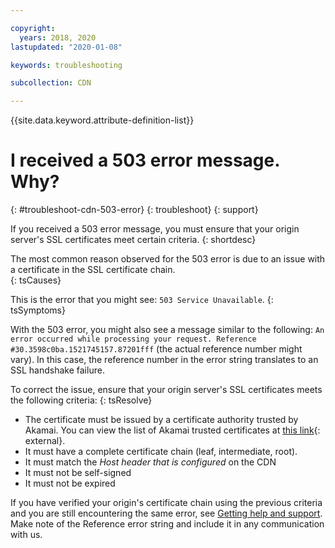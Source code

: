 ```yaml
---

copyright:
  years: 2018, 2020
lastupdated: "2020-01-08"

keywords: troubleshooting

subcollection: CDN

---
```


{{site.data.keyword.attribute-definition-list}}

# I received a 503 error message. Why?
{: #troubleshoot-cdn-503-error}
{: troubleshoot}
{: support}

If you received a 503 error message, you must ensure that your origin server's SSL certificates meet certain criteria.
{: shortdesc}

The most common reason observed for the 503 error is due to an issue with a certificate in the SSL certificate chain.  
{: tsCauses}

This is the error that you might see: `503 Service Unavailable`.
{: tsSymptoms}

With the 503 error, you might also see a message similar to the following: `An error occurred while processing your request. Reference #30.3598c0ba.1521745157.87201fff` (the actual reference number might vary). In this case, the reference number in the error string translates to an SSL handshake failure.

To correct the issue, ensure that your origin server's SSL certificates meets the following criteria:
{: tsResolve}

* The certificate must be issued by a certificate authority trusted by Akamai. You can view the list of Akamai trusted certificates at [this link](https://community.akamai.com/docDOC-4447-ssltls-certificate-chains-for-akamai-managed-certificates){: external}.
* It must have a complete certificate chain (leaf, intermediate, root).
* It must match the *Host header that is configured* on the CDN
* It must not be self-signed
* It must not be expired

If you have verified your origin's certificate chain using the previous criteria and you are still encountering the same error, see [Getting help and support](/docs/CDN?topic=CDN-gettinghelp). Make note of the Reference error string and include it in any communication with us.
